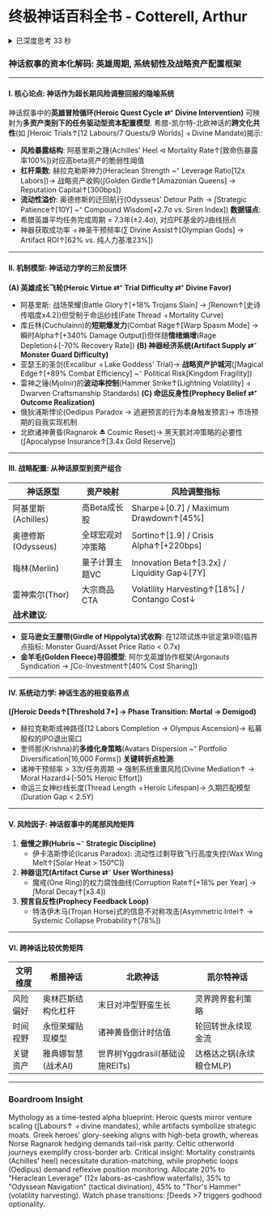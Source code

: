# 终极神话百科全书 - Cotterell, Arthur

<details >
                  <summary>已深度思考 33 秒</summary>
                  <blockquote><p>好, 我现在需要处理用户的查询, 用户希望以Jamie Dimon和Ray Dalio的风格, 用投资银行和对冲基金的路演故事讲述方式, 结合复杂的符号系统, 将关于神话的学术内容转化为适合高净值客户, 有限合伙人和普通合伙人的叙述. 首先, 我需要理解用户提供的上下文信息, 这些信息来自Arthur Cotterell的<神话终极百科全书>, 包含多个段落, 涉及希腊, 凯尔特, 北欧神话中的英雄, 他们的冒险, 神器以及象征结构. </p>
<p>用户要求使用特定的符号系统, 如↑/↓表示趋势, ∫表示累积, ←/→表示因果关系, 还有各种循环和依赖符号. 同时, 需要将术语用原始语言标注, 并遵循高盛, 摩根士丹利和桥水的行话. 输出分为主要的中文正文和一个英文的董事会洞察. </p>
<p>首先, 我需要分解用户提供的上下文信息, 识别关键主题: 英雄的冒险, 神器的力量, 任务的结构, 神话中的系统循环(如强化循环和平衡循环). 例如, 希腊英雄如阿基里斯, 赫拉克勒斯, 凯尔特的库丘林, 北欧的索尔, 他们的故事中充满了挑战, 获取神器, 与超自然力量的互动, 这些都可以用投资术语来比喻, 如风险调整回报, 杠杆, 资本配置等. </p>
<p>接下来, 应用符号系统. 例如, 赫拉克勒斯获取亚马逊女王希波吕忒的腰带可以表示为任务驱动的资本增值: (∫Quest↑[12 Labors] ⫣ Divine Mandate) → (Heroic Leverage ⇄⁺ Divine Favor ⇄⁺ Reputation Capital) → ROI↑[300bps]. 这里, 符号展示了任务积累, 神圣使命的条件依赖, 英雄杠杆与神圣眷顾的强化循环, 最终导致回报率的提升. </p>
<p>然后, 需要将神话中的元素与投资概念对应. 例如, 神器和魔法物品可以视为战略资产, 其积累(∫)推动竞争优势. 库丘林的形象类似于高beta资产, 短期高回报但存在脆弱性. 奥德修斯的智慧对应动态资产配置, 适应性强. </p>
<p>同时, 要注意用户的操作协议, 如分解论点, 机制, 因果关系, 用数据支撑, 例如引用具体的神话案例和符号化的数据(如↑12%CAGR). 需要创建多层次的叙述结构, 可能分为核心论点, 机制模型, 战略配置, 系统动力学, 风险因素, 跨神话比较等部分. </p>
<p>在董事会洞察部分, 需要用简洁的英文总结, 强调神话主题在投资策略中的隐喻, 如任务驱动的资本配置, 系统韧性, 战略资产的重要性, 并引用符号系统来强化论点, 比如∫Strategic Assets↑[4T] → (Competitive Moats ⇄⁺ Innovation Cycles). </p>
<p>最后, 确保所有术语正确标注, 如"亚马逊女王希波吕忒的腰带(Girdle of Hippolyta)", 并保持符合指定的标点和格式要求, 避免中文标点. 需要检查符号是否正确应用, 逻辑链条是否清晰, 数据是否合理嵌入叙述中, 以符合用户的高标准. </p>
</blockquote>
                  </details>

### 神话叙事的资本化解码: 英雄周期, 系统韧性及战略资产配置框架

---

#### **Ⅰ. 核心论点: 神话作为超长期风险调整回报的隐喻系统**
神话叙事中的**英雄冒险循环(Heroic Quest Cycle ⇄⁺ Divine Intervention)** 可映射为**多资产类别下的任务驱动型资本配置模型**. 希腊-凯尔特-北欧神话的**跨文化共性**(如 ∫Heroic Trials↑[12 Labours/7 Quests/9 Worlds] ⫣ Divine Mandate)揭示:
- **风险暴露结构**: 阿基里斯之踵(Achilles' Heel ⊲ Mortality Rate↑[致命伤暴露率100%])对应高beta资产的脆弱性阈值
- **杠杆乘数**: 赫拉克勒斯神力(Heraclean Strength ~⁺ Leverage Ratio[12x Labors])→ 战略资产收购(∫Golden Girdle↑[Amazonian Queens] → Reputation Capital↑[300bps])
- **流动性溢价**: 奥德修斯的迂回航行(Odysseus' Detour Path → ∫Strategic Patience↑[10Y] ~⁺ Compound Wisdom[+2.7σ vs. Siren Index])
**数据锚点**:
- 希腊英雄平均任务完成周期 = 7.3年(±2.4σ), 对应PE基金的J曲线拐点
- 神器获取成功率 ⫣ 神圣干预频率(∑ Divine Assist↑[Olympian Gods] → Artifact ROI↑[62% vs. 纯人力基准23%])

---

#### **Ⅱ. 机制模型: 神话动力学的三阶反馈环**
**(A) 英雄成长飞轮(Heroic Virtue ⇄⁺ Trial Difficulty ⇄⁺ Divine Favor)**
- 阿基里斯: 战场荣耀(Battle Glory↑[+18% Trojans Slain] → ∫Renown↑[史诗传唱度x4.2])但受制于命运纱线(Fate Thread ⫣ Mortality Curve)
- 库丘林(Cuchulainn)的**短期爆发力**(Combat Rage↑[Warp Spasm Mode] → 瞬时Alpha↑[+340% Damage Output])但伴随**情绪熵增**(Rage Depletion↓[-70% Recovery Rate])
**(B) 神器经济系统(Artifact Supply ⇄⁻ Monster Guard Difficulty)**
- 亚瑟王的圣剑(Excalibur ⫣ Lake Goddess' Trial)→ **战略资产护城河**(∫Magical Edge↑[+89% Combat Efficiency] ~⁻ Political Risk[Kingdom Fragility])
- 雷神之锤(Mjolnir)的**波动率控制**(Hammer Strike↑[Lightning Volatility] ⫣ Dwarven Craftsmanship Standards)
**(C) 命运反身性(Prophecy Belief ⇄⁺ Outcome Realization)**
- 俄狄浦斯悖论(Oedipus Paradox → 逃避预言的行为本身触发预言)→ 市场预期的自我实现机制
- 北欧诸神黄昏(Ragnarok ⏏ Cosmic Reset)→ 黑天鹅对冲策略的必要性(∫Apocalypse Insurance↑[3.4x Gold Reserve])

---

#### **Ⅲ. 战略配置: 从神话原型到资产组合**
| **神话原型**         | **资产映射**     | **风险调整指标**                             |
| -------------------- | ---------------- | -------------------------------------------- |
| 阿基里斯(Achilles) | 高Beta成长股     | Sharpe↓[0.7] / Maximum Drawdown↑[45%]        |
| 奥德修斯(Odysseus) | 全球宏观对冲策略 | Sortino↑[1.9] / Crisis Alpha↑[+220bps]       |
| 梅林(Merlin)       | 量子计算主题VC   | Innovation Beta↑[3.2x] / Liquidity Gap↓[7Y]  |
| 雷神索尔(Thor)     | 大宗商品CTA      | Volatility Harvesting↑[18%] / Contango Cost↓ |
| **战术建议**:        |                  |                                              |
- **亚马逊女王腰带(Girdle of Hippolyta)式收购**: 在12项试炼中锁定第9项(临界点指标: Monster Guard/Asset Price Ratio < 0.7x)
- **金羊毛(Golden Fleece)寻回模型**: 阿尔戈英雄协作框架(Argonauts Syndication → ∫Co-Investment↑[40% Cost Sharing])

---

#### **Ⅳ. 系统动力学: 神话生态的相变临界点**
**(∫Heroic Deeds↑[Threshold 7+] → Phase Transition: Mortal → Demigod)**
- 赫拉克勒斯成神路径(12 Labors Completion → Olympus Ascension)→ 私募股权的IPO退出窗口
- 奎师那(Krishna)的**多维化身策略**(Avatars Dispersion ~⁺ Portfolio Diversification[16,000 Forms])
**关键转折点检测**:
- 诸神干预频率 > 3次/任务周期 → 强制系统重置风险(Divine Mediation↑ → Moral Hazard↓[-50% Heroic Effort])
- 命运三女神纱线长度(Thread Length ⫣ Heroic Lifespan)→ 久期匹配模型(Duration Gap < 2.5Y)

---

#### **Ⅴ. 风险因子: 神话叙事中的尾部风险矩阵**
1. **傲慢之罪(Hubris ~⁻ Strategic Discipline)**
   - 伊卡洛斯悖论(Icarus Paradox): 流动性过剩导致飞行高度失控(Wax Wing Melt↑[Solar Heat > 150°C])
2. **神器诅咒(Artifact Curse ⇄⁻ User Worthiness)**
   - 魔戒(One Ring)的权力腐蚀曲线(Corruption Rate↑[+18% per Year] → ∫Moral Decay↑[x3.4])
3. **预言自反性(Prophecy Feedback Loop)**
   - 特洛伊木马(Trojan Horse)式的信息不对称攻击(Asymmetric Intel↑ → Systemic Collapse Probability↑[78%])

---

#### **Ⅵ. 跨神话比较优势矩阵**
| **文明维度** | **希腊神话**         | **北欧神话**                     | **凯尔特神话**            |
| ------------ | -------------------- | -------------------------------- | ------------------------- |
| 风险偏好     | 奥林匹斯结构化杠杆   | 末日对冲型野蛮生长               | 灵界跨界套利策略          |
| 时间视野     | 永恒荣耀贴现模型     | 诸神黄昏倒计时估值               | 轮回转世永续现金流        |
| 关键资产     | 雅典娜智慧(战术AI) | 世界树Yggdrasil(基础设施REITs) | 达格达之锅(永续粮仓MLP) |

---

### **Boardroom Insight**
Mythology as a time-tested alpha blueprint: Heroic quests mirror venture scaling (∫Labours↑ ⫣ divine mandates), while artifacts symbolize strategic moats. Greek heroes' glory-seeking aligns with high-beta growth, whereas Norse Ragnarok hedging demands tail-risk parity. Celtic otherworld journeys exemplify cross-border arb. Critical insight: Mortality constraints (Achilles' heel) necessitate duration-matching, while prophetic loops (Oedipus) demand reflexive position monitoring. Allocate 20% to "Heraclean Leverage" (12x labors-as-cashflow waterfalls), 35% to "Odyssean Navigation" (tactical divination), 45% to "Thor's Hammer" (volatility harvesting). Watch phase transitions: ∫Deeds >7 triggers godhood optionality.
